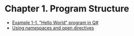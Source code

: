 # Chapter 1. Program Structure

* [Example 1-1. "Hello World" program in Q#](./HelloWorld.qs)
* [Using namespaces and open directives](./Namespaces.qs)
